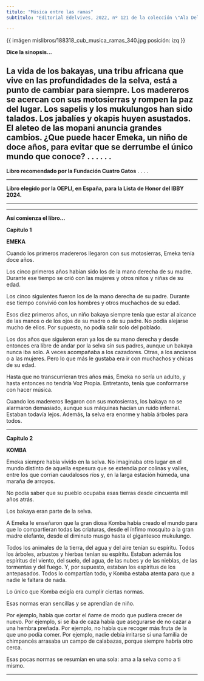 ```yaml
---
titulo: "Música entre las ramas"
subtitulo: "Editorial Edelvives, 2022, nº 121 de la colección \"Ala Delta\", serie verde. Ilustraciones de Christa Soriano."

---
```



{{ imágen mislibros/188318_cub_musica_ramas_340.jpg posición: izq }}

**Dice la sinopsis...**

La vida de los bakayas, una tribu africana que vive en las profundidades de la selva, está a punto de cambiar para siempre.
Los madereros se acercan con sus motosierras y rompen la paz del lugar. Los sapelis y los mukulungos han sido talados. Los jabalíes y okapis huyen asustados. El aleteo de las mopani anuncia grandes cambios. 
¿Que puede hacer Emeka, un niño de doce años, para evitar que se derrumbe el único mundo que conoce?
.
.
.
.
.
.
---

**Libro recomendado por la Fundación Cuatro Gatos**
.
.
.
.




---

**Libro elegido por la OEPLI, en España, para la Lista de Honor del IBBY 2024.** 

---

---


**Así comienza el libro...**


**Capítulo 1**

**EMEKA**


Cuando los primeros madereros llegaron con sus motosierras, Emeka tenía doce años.

Los cinco primeros años habían sido los de la mano derecha de su madre. Durante ese tiempo se crió con las mujeres y otros niños y niñas de su edad. 

Los cinco siguientes fueron los de la mano derecha de su padre. Durante ese tiempo convivió con los hombres y otros muchachos de su edad.

Esos diez primeros años, un niño bakaya siempre tenía que estar al alcance de las manos o de los ojos de su madre o de su padre. No podía alejarse mucho de ellos. Por supuesto, no podía salir solo del poblado. 

Los dos años que siguieron eran ya los de su mano derecha y desde entonces era libre de andar por la selva sin sus padres, aunque un bakaya nunca iba solo. A veces acompañaba a los cazadores. Otras, a los ancianos o a las mujeres. Pero lo que más le gustaba era ir con muchachos y chicas de su edad. 

Hasta que no transcurrieran tres años más, Emeka no sería un adulto, y hasta entonces no tendría Voz Propia. Entretanto, tenía que conformarse con hacer música. 

Cuando los madereros llegaron con sus motosierras, los bakaya no se alarmaron demasiado, aunque sus máquinas hacían un ruido infernal. Estaban todavía lejos. Además, la selva era enorme y había árboles para todos. 

 ---
 

**Capítulo 2**

**KOMBA**


Emeka siempre había vivido en la selva. No imaginaba otro lugar en el mundo distinto de aquella espesura que se extendía por colinas y valles, entre los que corrían caudalosos ríos y, en la larga estación húmeda, una maraña de arroyos. 

No podía saber que su pueblo ocupaba esas tierras desde cincuenta mil años atrás. 

Los bakaya eran parte de la selva.

A Emeka le enseñaron que la gran diosa Komba había creado el mundo para que lo compartieran todas las criaturas, desde el ínfimo mosquito a la gran madre elefante, desde el diminuto musgo hasta el gigantesco mukulungo.

Todos los animales de la tierra, del agua y del aire tenían su espíritu. Todos los árboles, arbustos y hierbas tenían su espíritu. Estaban además los espíritus del viento, del suelo, del agua, de las nubes y de las nieblas, de las tormentas y del fuego. Y, por supuesto, estaban los espíritus de los antepasados. Todos lo compartían todo, y Komba estaba atenta para que a nadie le faltara de nada. 

Lo único que Komba exigía era cumplir ciertas normas.

Esas normas eran sencillas y se aprendían de niño. 

Por ejemplo, había que cortar el ñame de modo que pudiera crecer de nuevo. Por ejemplo, si se iba de caza había que asegurarse de no cazar a una hembra preñada. Por ejemplo, no había que recoger más fruta de la que uno podía comer. Por ejemplo, nadie debía irritarse si una familia de chimpancés arrasaba un campo de calabazas, porque siempre habría otro cerca.

Esas pocas normas se resumían en una sola: ama a la selva como a ti mismo.

---










